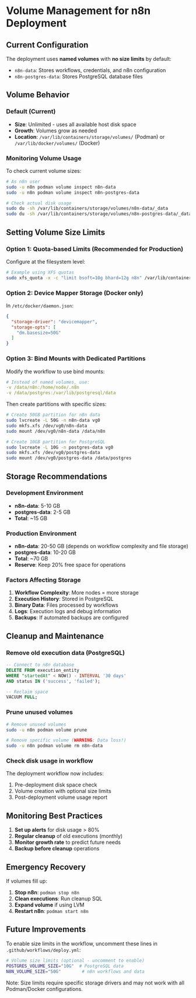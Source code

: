 # Volume Management for n8n Deployment

## Current Configuration

The deployment uses **named volumes** with **no size limits** by default:

- `n8n-data`: Stores workflows, credentials, and n8n configuration
- `n8n-postgres-data`: Stores PostgreSQL database files

## Volume Behavior

### Default (Current)
- **Size**: Unlimited - uses all available host disk space
- **Growth**: Volumes grow as needed
- **Location**: `/var/lib/containers/storage/volumes/` (Podman) or `/var/lib/docker/volumes/` (Docker)

### Monitoring Volume Usage

To check current volume sizes:

```bash
# As n8n user
sudo -u n8n podman volume inspect n8n-data
sudo -u n8n podman volume inspect n8n-postgres-data

# Check actual disk usage
sudo du -sh /var/lib/containers/storage/volumes/n8n-data/_data
sudo du -sh /var/lib/containers/storage/volumes/n8n-postgres-data/_data
```

## Setting Volume Size Limits

### Option 1: Quota-based Limits (Recommended for Production)

Configure at the filesystem level:

```bash
# Example using XFS quotas
sudo xfs_quota -x -c "limit bsoft=10g bhard=12g n8n" /var/lib/containers
```

### Option 2: Device Mapper Storage (Docker only)

In `/etc/docker/daemon.json`:

```json
{
  "storage-driver": "devicemapper",
  "storage-opts": [
    "dm.basesize=50G"
  ]
}
```

### Option 3: Bind Mounts with Dedicated Partitions

Modify the workflow to use bind mounts:

```yaml
# Instead of named volumes, use:
-v /data/n8n:/home/node/.n8n
-v /data/postgres:/var/lib/postgresql/data
```

Then create partitions with specific sizes:

```bash
# Create 50GB partition for n8n data
sudo lvcreate -L 50G -n n8n-data vg0
sudo mkfs.xfs /dev/vg0/n8n-data
sudo mount /dev/vg0/n8n-data /data/n8n

# Create 10GB partition for PostgreSQL
sudo lvcreate -L 10G -n postgres-data vg0
sudo mkfs.xfs /dev/vg0/postgres-data
sudo mount /dev/vg0/postgres-data /data/postgres
```

## Storage Recommendations

### Development Environment
- **n8n-data**: 5-10 GB
- **postgres-data**: 2-5 GB
- **Total**: ~15 GB

### Production Environment
- **n8n-data**: 20-50 GB (depends on workflow complexity and file storage)
- **postgres-data**: 10-20 GB
- **Total**: ~70 GB
- **Reserve**: Keep 20% free space for operations

### Factors Affecting Storage

1. **Workflow Complexity**: More nodes = more storage
2. **Execution History**: Stored in PostgreSQL
3. **Binary Data**: Files processed by workflows
4. **Logs**: Execution logs and debug information
5. **Backups**: If automated backups are configured

## Cleanup and Maintenance

### Remove old execution data (PostgreSQL)

```sql
-- Connect to n8n database
DELETE FROM execution_entity
WHERE "startedAt" < NOW() - INTERVAL '30 days'
AND status IN ('success', 'failed');

-- Reclaim space
VACUUM FULL;
```

### Prune unused volumes

```bash
# Remove unused volumes
sudo -u n8n podman volume prune

# Remove specific volume (WARNING: Data loss!)
sudo -u n8n podman volume rm n8n-data
```

### Check disk usage in workflow

The deployment workflow now includes:
1. Pre-deployment disk space check
2. Volume creation with optional size limits
3. Post-deployment volume usage report

## Monitoring Best Practices

1. **Set up alerts** for disk usage > 80%
2. **Regular cleanup** of old executions (monthly)
3. **Monitor growth rate** to predict future needs
4. **Backup before cleanup** operations

## Emergency Recovery

If volumes fill up:

1. **Stop n8n**: `podman stop n8n`
2. **Clean executions**: Run cleanup SQL
3. **Expand volume** if using LVM
4. **Restart n8n**: `podman start n8n`

## Future Improvements

To enable size limits in the workflow, uncomment these lines in `.github/workflows/deploy.yml`:

```bash
# Volume size limits (optional - uncomment to enable)
POSTGRES_VOLUME_SIZE="10G"  # PostgreSQL data
N8N_VOLUME_SIZE="50G"        # n8n workflows and data
```

Note: Size limits require specific storage drivers and may not work with all Podman/Docker configurations.